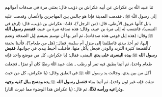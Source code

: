 ثنا عبيد ﷲ بن عكراش عن أبيه عكراش بن ذؤيب قال: بعثني مرة في صدقات أموالهم إلى رسول ﷲ ﷺ ، فقدمت المدينة فإذا هو جالس بين المهاجرين والأنصار، وقدمت عليه بابل كأنها عروق الأرطي، قال: (من الرجل؟)، قلتُ: عكراش بن ذؤيب، قال: (ارفع في النسب)، فانتسب له إلى مرة بن عبيد، وقال: هذه صدقة مرة بن عبيد، **فتبسم رسول الله** ﷺ وقال: (هذه إبل قومي هذه صدقات)، ثم أمر بها أن توسم بميسم إبل الصدقة وتضم إليها، ثم أخذ بيدي فانطلقنا إلى منزل أم سلمة، فقال: (هل من طعام؟)، فأتينا بحفنة كالقصعة كثيرة الثريد والوذر، فجعل يأكل منها، فأقبلت أخبط بيدي في جوانبها، **فقبض رسول الله** ﷺ **بيده اليسرى على يدي** اليمنى، فقال: (يا عكراش، كل من موضع واحد فإنه طعام واحد)، ثم أتينا بطبق فيه تمر أو رطب ـ شك عبيد ﷲ رطبًا كان أو تمرًا ـ فجعلت آكل من بين يدي، وجالت يد رسول ﷲ ﷺ في الطبق وقال: (يا عكراش، كل من حيث شئت فإنه غير لون واحد)، ثم أتينا بماء **فغسل رسول الله** ﷺ **يده ومسح ببلل كفيه وجهه وذراعيه ورأسه ثلاثًا،** ثم قال: (يا عكراش هذا الوضوء مما غيرت النار).